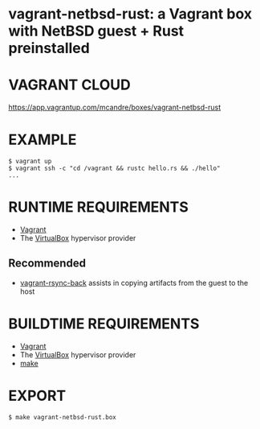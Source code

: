 # vagrant-netbsd-rust: a Vagrant box with NetBSD guest + Rust preinstalled

# VAGRANT CLOUD

https://app.vagrantup.com/mcandre/boxes/vagrant-netbsd-rust

# EXAMPLE

```console
$ vagrant up
$ vagrant ssh -c "cd /vagrant && rustc hello.rs && ./hello"
...
```

# RUNTIME REQUIREMENTS

* [Vagrant](https://www.vagrantup.com)
* The [VirtualBox](https://www.virtualbox.org) hypervisor provider

## Recommended

* [vagrant-rsync-back](https://github.com/smerrill/vagrant-rsync-back) assists in copying artifacts from the guest to the host

# BUILDTIME REQUIREMENTS

* [Vagrant](https://www.vagrantup.com)
* The [VirtualBox](https://www.virtualbox.org) hypervisor provider
* [make](https://www.gnu.org/software/make/)

# EXPORT

```console
$ make vagrant-netbsd-rust.box
```
